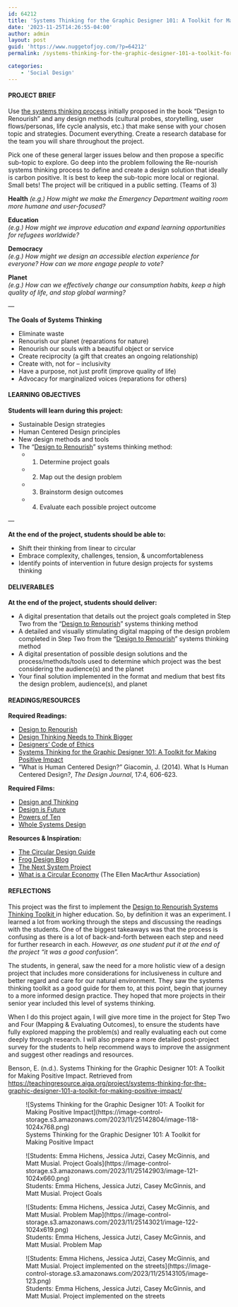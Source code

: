 ```yaml
---
id: 64212
title: 'Systems Thinking for the Graphic Designer 101: A Toolkit for Making Positive Impact'
date: '2023-11-25T14:26:55-04:00'
author: admin
layout: post
guid: 'https://www.nuggetofjoy.com/?p=64212'
permalink: /systems-thinking-for-the-graphic-designer-101-a-toolkit-for-making-positive-impact/

categories:
    - 'Social Design'
---
```


#### PROJECT BRIEF

Use [the systems thinking process](https://gumroad.com/l/Akqvt) initially proposed in the book “Design to Renourish” and any design methods (cultural probes, storytelling, user flows/personas, life cycle analysis, etc.) that make sense with your chosen topic and strategies. Document everything. Create a research database for the team you will share throughout the project.

Pick one of these general larger issues below and then propose a specific sub-topic to explore. Go deep into the problem following the Re-nourish systems thinking process to define and create a design solution that ideally is carbon positive. It is best to keep the sub-topic more local or regional. Small bets! The project will be critiqued in a public setting. (Teams of 3)

**Health** *(e.g.) How might we make the Emergency Department waiting room more humane and user-focused?*

**Education**  
*(e.g.) How might we improve education and expand learning opportunities for refugees worldwide?*

**Democracy**  
*(e.g.) How might we design an accessible election experience for everyone? How can we more engage people to vote?*

**Planet**  
*(e.g.) How can we effectively change our consumption habits, keep a high quality of life, and stop global warming?*

—

**The Goals of Systems Thinking**

- Eliminate waste
- Renourish our planet (reparations for nature)
- Renourish our souls with a beautiful object or service
- Create reciprocity (a gift that creates an ongoing relationship)
- Create with, not for – inclusivity
- Have a purpose, not just profit (improve quality of life)
- Advocacy for marginalized voices (reparations for others)

#### LEARNING OBJECTIVES

**Students will learn during this project:**

- Sustainable Design strategies
- Human Centered Design principles
- New design methods and tools
- The “[Design to Renourish](https://gumroad.com/l/Akqvt)” systems thinking method: 
    - 1. Determine project goals
    - 2. Map out the design problem
    - 3. Brainstorm design outcomes
    - 4. Evaluate each possible project outcome

—

**At the end of the project, students should be able to:**

- Shift their thinking from linear to circular
- Embrace complexity, challenges, tension, &amp; uncomfortableness
- Identify points of intervention in future design projects for systems thinking

#### DELIVERABLES

**At the end of the project, students should deliver:**

- A digital presentation that details out the project goals completed in Step Two from the “[Design to Renourish](https://www.routledge.com/Design-to-Renourish-Sustainable-Graphic-Design-in-Practice-1st-Edition/Benson-Perullo/p/book/9781138916616)” systems thinking method
- A detailed and visually stimulating digital mapping of the design problem completed in Step Two from the “[Design to Renourish](https://www.routledge.com/Design-to-Renourish-Sustainable-Graphic-Design-in-Practice-1st-Edition/Benson-Perullo/p/book/9781138916616)” systems thinking method
- A digital presentation of possible design solutions and the process/methods/tools used to determine which project was the best considering the audience(s) and the planet
- Your final solution implemented in the format and medium that best fits the design problem, audience(s), and planet

#### READINGS/RESOURCES

**Required Readings:**

- [Design to Renourish](https://www.crcpress.com/Design-to-Renourish-Sustainable-Graphic-Design-in-Practice/Benson-Perullo/p/book/9781138916616)
- [Design Thinking Needs to Think Bigger](https://www.fastcompany.com/90112320/design-thinking-needs-to-think-bigger)
- [Designers’ Code of Ethics](http://www.deardesignstudent.com/a-designers-code-of-ethics-f4a88a%20ca9e95)
- [Systems Thinking for the Graphic Designer 101: A Toolkit for Making Positive Impact](https://gumroad.com/l/Akqvt)
- “What is Human Centered Design?” Giacomin, J. (2014). What Is Human Centered Design?, *The Design Journal*, 17:4, 606-623.

**Required Films:**

- [Design and Thinking](http://www.youtube.com/watch?v=Z_YwyMssN0Y)
- [Design is Future](http://www.youtube.com/watch?v=zodT9bCdIiI)
- [Powers of Ten](https://www.youtube.com/watch?v=0fKBhvDjuy0)
- [Whole Systems Design](https://www.youtube.com/watch?v=7mC9xaJC2dQ)

**Resources &amp; Inspiration:**

- [The Circular Design Guide](https://www.circulardesignguide.com/)
- [Frog Design Blog](https://www.frogdesign.com/designmind)
- [The Next System Project](https://thenextsystem.org/)
- [What is a Circular Economy](https://www.ellenmacarthurfoundation.org/circular-economy/concept) (The Ellen MacArthur Association)

#### REFLECTIONS

This project was the first to implement the [Design to Renourish Systems Thinking Toolkit ](https://gumroad.com/l/Akqvt)in higher education. So, by definition it was an experiment. I learned a lot from working through the steps and discussing the readings with the students. One of the biggest takeaways was that the process is confusing as there is a lot of back-and-forth between each step and need for further research in each. *However, as one student put it at the end of the project “it was a good confusion”.*

The students, in general, saw the need for a more holistic view of a design project that includes more considerations for inclusiveness in culture and better regard and care for our natural environment. They saw the systems thinking toolkit as a good guide for them to, at this point, begin that journey to a more informed design practice. They hoped that more projects in their senior year included this level of systems thinking.

When I do this project again, I will give more time in the project for Step Two and Four (Mapping &amp; Evaluating Outcomes), to ensure the students have fully explored mapping the problem(s) and really evaluating each out come deeply through research. I will also prepare a more detailed post-project survey for the students to help recommend ways to improve the assignment and suggest other readings and resources.

Benson, E. (n.d.). Systems Thinking for the Graphic Designer 101: A Toolkit for Making Positive Impact. Retrieved from https://teachingresource.aiga.org/project/systems-thinking-for-the-graphic-designer-101-a-toolkit-for-making-positive-impact/

<div class="wp-block-image"><figure class="aligncenter size-large">![Systems Thinking for the Graphic Designer 101: A Toolkit for Making Positive Impact](https://image-control-storage.s3.amazonaws.com/2023/11/25142804/image-118-1024x768.png)<figcaption class="wp-element-caption">Systems Thinking for the Graphic Designer 101: A Toolkit for Making Positive Impact</figcaption></figure></div><figure class="wp-block-image aligncenter size-large">![Students: Emma Hichens, Jessica Jutzi, Casey McGinnis, and Matt Musial.
Project Goals](https://image-control-storage.s3.amazonaws.com/2023/11/25142903/image-121-1024x660.png)<figcaption class="wp-element-caption">Students: Emma Hichens, Jessica Jutzi, Casey McGinnis, and Matt Musial.  
Project Goals</figcaption></figure><figure class="wp-block-image aligncenter size-large">![Students: Emma Hichens, Jessica Jutzi, Casey McGinnis, and Matt Musial.
Problem Map](https://image-control-storage.s3.amazonaws.com/2023/11/25143021/image-122-1024x619.png)<figcaption class="wp-element-caption">Students: Emma Hichens, Jessica Jutzi, Casey McGinnis, and Matt Musial.  
Problem Map</figcaption></figure><figure class="wp-block-image aligncenter size-full">![Students: Emma Hichens, Jessica Jutzi, Casey McGinnis, and Matt Musial.
Project implemented on the streets](https://image-control-storage.s3.amazonaws.com/2023/11/25143105/image-123.png)<figcaption class="wp-element-caption">Students: Emma Hichens, Jessica Jutzi, Casey McGinnis, and Matt Musial.  
Project implemented on the streets</figcaption></figure>